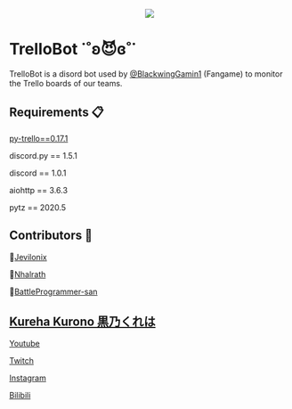 <p align="center">
    <img src="https://pbs.twimg.com/profile_banners/1334111069997031424/1606912035/1500x500">
</p>


# TrelloBot ˙˚ʚ😈ɞ˚˙
TrelloBot is a disord bot used by [@BlackwingGamin1](https://twitter.com/BlackwingGamin1) (Fangame) to monitor the Trello boards of our teams. 

## Requirements 📋
[py-trello==0.17.1](https://github.com/sarumont/py-trello)

discord.py == 1.5.1

discord == 1.0.1 

aiohttp == 3.6.3

pytz == 2020.5

## Contributors 🤝
🌱[Jevilonix](https://github.com/jevilonix)

🌱[Nhalrath](https://github.com/Nhalrath)

🌱[BattleProgrammer-san](https://github.com/BattleProgrammer-san)

## [Kureha Kurono 黒乃くれは](https://twitter.com/KurehaKurono)

[Youtube](https://www.youtube.com/channel/UCFVkfdFmaOh7BCtrqw8YvaA)

[Twitch](https://www.twitch.tv/kurehakurono)

[Instagram](https://www.instagram.com/kurehakurono/)

[Bilibili](https://space.bilibili.com/421435246)
